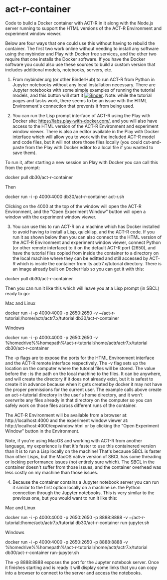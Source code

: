# act-r-container
Code to build a Docker container with ACT-R in it along with the Node.js server running to support the HTML versions of the ACT-R Environment and experiment window viewer.

Below are four ways that one could use this without having to rebuild the container.  The first two work online without needing to install any software using the mybinder and Play with Docker free services, and the other two require that one installs the Docker software.  If you have the Docker software you could also use these sources to build a custom version that includes additional models, notebooks, servers, etc.

1) From mybinder.org (or other BinderHub) to run ACT-R from Python in Jupyter notebooks without any local installation necessary.
There are Jupyter notebooks with some simple examples of running the tutorial models, and this button will start it [![Binder](https://mybinder.org/badge_logo.svg)](https://mybinder.org/v2/gh/db30/act-r-container/main?filepath=tutorial.ipynb).
Note: while the tutorial pages and tasks work, there seems to be an issue with the HTML Environment's connection that prevents it from being used.

2) You can run the Lisp prompt interface of ACT-R using the Play with Docker site: https://labs.play-with-docker.com/, and you will also have access to the HTML version of the ACT-R Environment and experiment window viewer.  There is also an editor available in the Play with Docker interface which will allow you to work with the included ACT-R model and code files, but it will not store those files locally (you could cut-and-paste from the Play with Docker editor to a local file if you wanted to save them).

To run it, after starting a new session on Play with Docker you can call this from the prompt:

docker pull db30/act-r-container

Then

docker run -i -p 4000:4000 db30/act-r-container act-r.sh

Clicking on the 4000 at the top of the window will open the ACT-R Environment, and the "Open Experiment Window" button will open a window with the experiment window viewer.

3) You can use this to run ACT-R on a machine which has Docker installed to avoid having to install a Lisp, quicklisp, and the ACT-R code.
If you run it as shown below then you can also connect to the HTML version of the ACT-R Environment and experiment window viewer, connect Python (or other remote interface) to it on the default ACT-R port (2650), and have the tutorial files copied from inside the container to a directory on the local machine where they can be editted and still accessed by ACT-R which is inside the container from its actr7.x/tutorial directory.
There is an image already built on DockerHub so you can get it with this:

docker pull db30/act-r-container

Then you can run it like this which will leave you at a Lisp prompt (in SBCL) ready to go:

Mac and Linux

docker run -i -p 4000:4000 -p 2650:2650 -v ~/act-r-tutorial:/home/actr/actr7.x/tutorial db30/act-r-container

Windows

docker run -i -p 4000:4000 -p 2650:2650 -v %homedrive%%homepath%\act-r-tutorial:/home/actr/actr7.x/tutorial db30/act-r-container

The -p flags are to expose the ports for the HTML Environment interface and the ACT-R remote interface respectively.  The -v flag sets up the location on the computer where the tutorial files will be stored.  The value before the : is the path on the local machine to the files.  It can be anywhere, and will create the directory if it does not already exist, but it is safest to create it in advance because when it gets created by docker it may not have the proper permissions for the current user.  The example calls above create an act-r-tutorial directory in the user's home directory, and it won't overwrite any files already in that directory on the computer so you can safely work on those files across different runs of the container.

The ACT-R Environment will be available from a browser at: http://localhost:4000 and the experiment window viewer at: http://localhost:4000/expwindow.html or by clicking the "Open Experiment Window" button in the Environment.

Note, if you're using MacOS and working with ACT-R from another language, my experience is that it's faster to use this containered version than it is to run a Lisp locally on the machine!  That's because SBCL is faster than other Lisps, but the MacOS native version of SBCL has some threading or locking performance issues (not entirely sure which).  The SBCL in the container doesn't suffer from those issues, and the container overhead was less costly on my machine than those issues.

4) Because the container contains a Jupyter notebook server you can run it similar to the first option locally on a machine i.e. the Python connection through the Jupyter notebooks.  This is very similar to the previous one, but you would want to run it like this:

Mac and Linux

docker run -i -p 4000:4000 -p 2650:2650 -p 8888:8888 -v ~/act-r-tutorial:/home/actr/actr7.x/tutorial db30/act-r-container run-jupyter.sh

Windows

docker run -i -p 4000:4000 -p 2650:2650 -p 8888:8888 -v %homedrive%%homepath%\act-r-tutorial:/home/actr/actr7.x/tutorial db30/act-r-container run-jupyter.sh

The -p 8888:8888 exposes the port for the Jupyter notebook server.  Once it finishes starting and is ready it will display some links that you can copy into a browser to connect to the server and access the notebooks.
